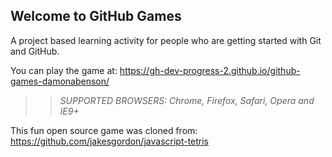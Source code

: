 ## Welcome to GitHub Games

A project based learning activity for people who are getting started with Git and GitHub.

You can play the game at: https://gh-dev-progress-2.github.io/github-games-damonabenson/

>> _*SUPPORTED BROWSERS*: Chrome, Firefox, Safari, Opera and IE9+_

This fun open source game was cloned from: https://github.com/jakesgordon/javascript-tetris
